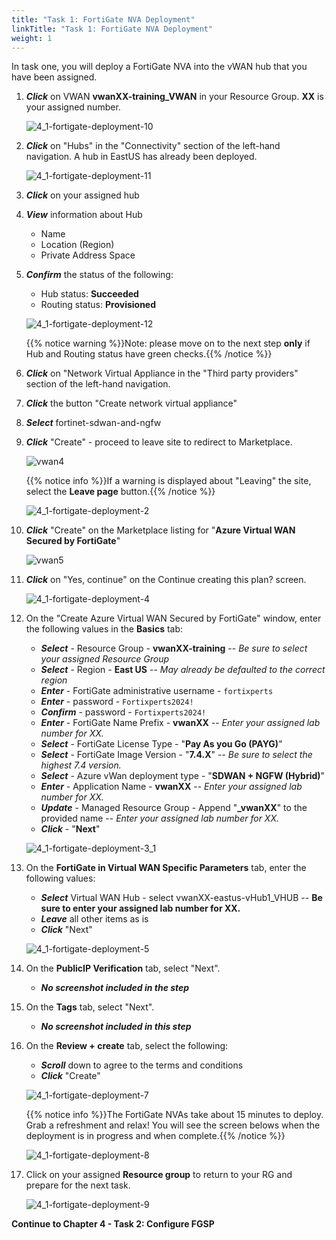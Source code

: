 ```yaml
---
title: "Task 1: FortiGate NVA Deployment"
linkTitle: "Task 1: FortiGate NVA Deployment"
weight: 1
---
```


In task one, you will deploy a FortiGate NVA into the vWAN hub that you have been assigned.

1. ***Click*** on VWAN **vwanXX-training_VWAN** in your Resource Group. **XX** is your assigned number.

    ![4_1-fortigate-deployment-10](../images/4_1-fortigate-deployment-10.PNG)

1. ***Click*** on "Hubs" in the "Connectivity" section of the left-hand navigation. A hub in EastUS has already been deployed.

    ![4_1-fortigate-deployment-11](../images/4_1-fortigate-deployment-11.PNG)

1. ***Click*** on your assigned hub

1. ***View*** information about Hub

    - Name
    - Location (Region)
    - Private Address Space

1. ***Confirm*** the status of the following:

    - Hub status: **Succeeded**
    - Routing status: **Provisioned**

    ![4_1-fortigate-deployment-12](../images/4_1-fortigate-deployment-12.PNG)

    {{% notice warning %}}Note: please move on to the next step **only** if Hub and Routing status have green checks.{{% /notice %}}

1. ***Click*** on "Network Virtual Appliance in the "Third party providers" section of the left-hand navigation.
1. ***Click*** the button "Create network virtual appliance"
1. ***Select*** fortinet-sdwan-and-ngfw
1. ***Click*** "Create" -  proceed to leave site to redirect to Marketplace.

    ![vwan4](../images/vwan4.jpg)

     {{% notice info %}}If a warning is displayed about "Leaving" the site, select the **Leave page** button.{{% /notice %}}

    ![4_1-fortigate-deployment-2](../images/4_1-fortigate-deployment-2.PNG)

1. ***Click*** "Create" on the Marketplace listing for "**Azure Virtual WAN Secured by FortiGate**"

    ![vwan5](../images/vwan5.jpg)

1. ***Click*** on "Yes, continue" on the Continue creating this plan? screen.

    ![4_1-fortigate-deployment-4](../images/4_1-fortigate-deployment-4.PNG)

1. On the "Create Azure Virtual WAN Secured by FortiGate" window, enter the following values in the **Basics** tab:

    - ***Select*** - Resource Group - **vwanXX-training** -- *Be sure to select your assigned Resource Group*
    - ***Select*** - Region - **East US** -- *May already be defaulted to the correct region*
    - ***Enter*** - FortiGate administrative username - ```fortixperts```
    - ***Enter*** - password - ```Fortixperts2024!```
    - ***Confirm*** - password - ```Fortixperts2024!```
    - ***Enter*** - FortiGate Name Prefix - **vwanXX** -- *Enter your assigned lab number for XX.*
    - ***Select*** - FortiGate License Type - "**Pay As you Go (PAYG)**"
    - ***Select*** - FortiGate Image Version - "**7.4.X**" -- *Be sure to select the highest 7.4 version.*
    - ***Select*** - Azure vWan deployment type - "**SDWAN + NGFW (Hybrid)**"
    - ***Enter*** - Application Name - **vwanXX** -- *Enter your assigned lab number for XX.*
    - ***Update*** - Managed Resource Group - Append "**_vwanXX**" to the provided name -- *Enter your assigned lab number for XX.*
    - ***Click*** - "**Next**"

    ![4_1-fortigate-deployment-3_1](../images/4_1-fortigate-deployment-3_1.PNG)

1. On the **FortiGate in Virtual WAN Specific Parameters** tab, enter the following values:

    - ***Select*** Virtual WAN Hub - select vwanXX-eastus-vHub1_VHUB -- **Be sure to enter your assigned lab number for XX.**
    - ***Leave*** all other items as is
    - ***Click*** "Next"

    ![4_1-fortigate-deployment-5](../images/4_1-fortigate-deployment-5.PNG)

1. On the **PublicIP Verification** tab, select "Next".

    - ***No screenshot included in the step***

1. On the **Tags** tab, select "Next".

    - ***No screenshot included in this step***

1. On the **Review + create** tab, select the following:

    - ***Scroll*** down to agree to the terms and conditions
    - ***Click*** "Create"

    ![4_1-fortigate-deployment-7](../images/4_1-fortigate-deployment-7.PNG)

    {{% notice info %}}The FortiGate NVAs take about 15 minutes to deploy. Grab a refreshment and relax! You will see the screen belows when the deployment is in progress and when complete.{{% /notice %}}

    ![4_1-fortigate-deployment-8](../images/4_1-fortigate-deployment-8.PNG)

1. Click on your assigned **Resource group** to return to your RG and prepare for the next task.

    ![4_1-fortigate-deployment-9](../images/4_1-fortigate-deployment-9.PNG)

**Continue to Chapter 4 - Task 2: Configure FGSP**
